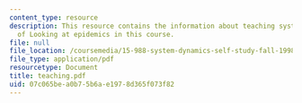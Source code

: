 ```yaml
---
content_type: resource
description: This resource contains the information about teaching system dynamics
  of Looking at epidemics in this course.
file: null
file_location: /coursemedia/15-988-system-dynamics-self-study-fall-1998-spring-1999/07c065bea0b75b6ae1978d365f073f82_teaching.pdf
file_type: application/pdf
resourcetype: Document
title: teaching.pdf
uid: 07c065be-a0b7-5b6a-e197-8d365f073f82
---
```

